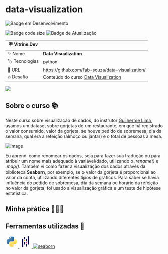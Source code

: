 # data-visualization

![Badge em Desenvolvimento](http://img.shields.io/static/v1?label=STATUS&message=EM%20DESENVOLVIMENTO&color=GREEN&style=for-the-badge)

![Badge code size](https://img.shields.io/github/languages/code-size/fab-souza/data-visualization)
![Badge de Atualização](https://img.shields.io/github/last-commit/fab-souza/data-visualization)

| :placard: Vitrine.Dev |    |
| -------------  | --- |
| :sparkles: Nome        | **Data Visualization**
| :label: Tecnologias | python
| :rocket: URL         | https://github.com/fab-souza/data-visualization/
| :fire: Desafio     | Conteúdo do curso [Data Visualization](https://www.alura.com.br/curso-online-data-visualization-com-seaborn)

![](https://user-images.githubusercontent.com/67301805/208895033-f126dcaa-a3d7-42f8-a40a-123db215c218.jpg#vitrinedev)


## Sobre o curso 📚

Neste curso sobre visualização de dados, do instrutor [Guilherme Lima](https://www.linkedin.com/in/guilherme-lima-458925178/), usamos um dataset sobre gorjetas de um restaurante, em que há registrado o valor consumido, valor da gorjeta, se houve pedido de sobremesa, dia da semana, qual era a refeição (almoço ou jantar) e o total de pessoas à mesa.

![image](https://user-images.githubusercontent.com/67301805/208898203-b89b3c6a-e4ba-407c-bcec-b423b3632013.png)

Eu aprendi como renomear os dados, seja para fazer sua tradução ou para atribuir um nome mais adequado à variável/dado, utilizando o *.rename()* e *.map()*. Também vi como fazer a visualização dos dados através da biblioteca **Seaborn**, por exemplo, se o valor da gorjeta é proporcional ao valor da conta, utilizando diferentes tipos de gráficos. Para saber se havia influência do pedido de sobremesa, dia da semana ou horário da refeição  no valor da gorjeta, foi usado a visualização gráfica e um teste de hipótese estatística.

## Minha prática 👩🏻‍💻


## Ferramentas utilizadas 🧰
<p> <a href="https://www.python.org" target="_blank" rel="noreferrer"> <img src="https://raw.githubusercontent.com/devicons/devicon/master/icons/python/python-original.svg" alt="python" width="40" height="40"/> </a> 
    <a href="https://pandas.pydata.org/" target="_blank" rel="noreferrer"> <img src="https://raw.githubusercontent.com/devicons/devicon/2ae2a900d2f041da66e950e4d48052658d850630/icons/pandas/pandas-original.svg" alt="pandas" width="40" height="40"/> </a>
    <a href="https://seaborn.pydata.org/" target="_blank" rel="noreferrer"> <img src="https://seaborn.pydata.org/_images/logo-mark-lightbg.svg" alt="seaborn" width="40" height="40"/> </a>
    </p>
